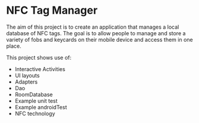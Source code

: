 # NFC Tag Manager
The aim of this project is to create an application that manages a local database of NFC tags. 
The goal is to allow people to manage and store a variety of fobs and keycards on their mobile device and access them in one place.

This project shows use of:
* Interactive Activities
* UI layouts
* Adapters
* Dao
* RoomDatabase
* Example unit test
* Example androidTest
* NFC technology
